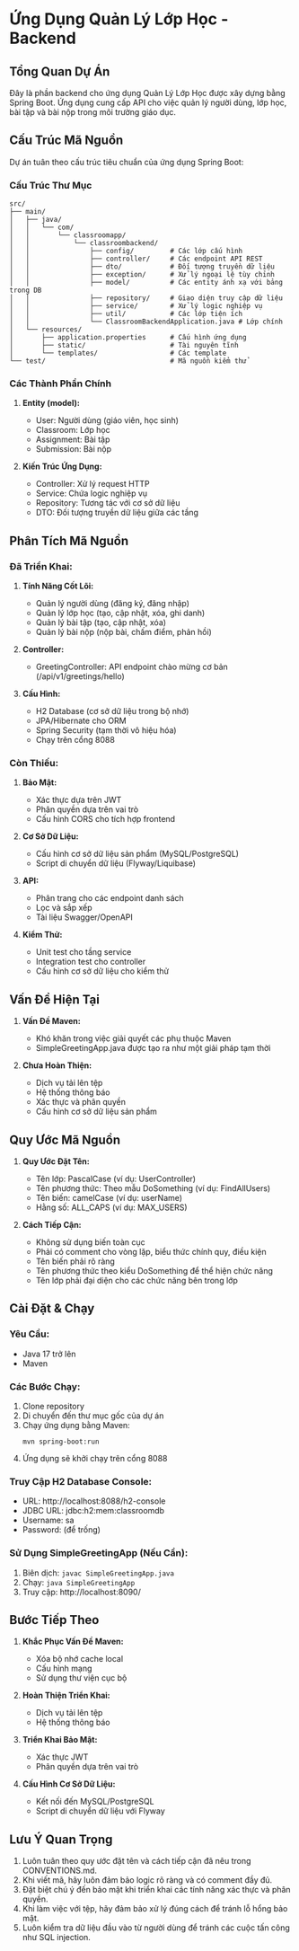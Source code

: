 # Ứng Dụng Quản Lý Lớp Học - Backend

## Tổng Quan Dự Án

Đây là phần backend cho ứng dụng Quản Lý Lớp Học được xây dựng bằng Spring Boot. Ứng dụng cung cấp API cho việc quản lý người dùng, lớp học, bài tập và bài nộp trong môi trường giáo dục.

## Cấu Trúc Mã Nguồn

Dự án tuân theo cấu trúc tiêu chuẩn của ứng dụng Spring Boot:

### Cấu Trúc Thư Mục

```
src/
├── main/
│   ├── java/
│   │   └── com/
│   │       └── classroomapp/
│   │           └── classroombackend/
│   │               ├── config/         # Các lớp cấu hình
│   │               ├── controller/     # Các endpoint API REST
│   │               ├── dto/            # Đối tượng truyền dữ liệu
│   │               ├── exception/      # Xử lý ngoại lệ tùy chỉnh
│   │               ├── model/          # Các entity ánh xạ với bảng trong DB
│   │               ├── repository/     # Giao diện truy cập dữ liệu
│   │               ├── service/        # Xử lý logic nghiệp vụ
│   │               ├── util/           # Các lớp tiện ích
│   │               └── ClassroomBackendApplication.java # Lớp chính
│   └── resources/
│       ├── application.properties      # Cấu hình ứng dụng
│       ├── static/                     # Tài nguyên tĩnh
│       └── templates/                  # Các template
└── test/                               # Mã nguồn kiểm thử
```

### Các Thành Phần Chính

1. **Entity (model):**
   - User: Người dùng (giáo viên, học sinh)
   - Classroom: Lớp học
   - Assignment: Bài tập
   - Submission: Bài nộp

2. **Kiến Trúc Ứng Dụng:**
   - Controller: Xử lý request HTTP
   - Service: Chứa logic nghiệp vụ
   - Repository: Tương tác với cơ sở dữ liệu
   - DTO: Đối tượng truyền dữ liệu giữa các tầng

## Phân Tích Mã Nguồn

### Đã Triển Khai:

1. **Tính Năng Cốt Lõi:**
   - Quản lý người dùng (đăng ký, đăng nhập)
   - Quản lý lớp học (tạo, cập nhật, xóa, ghi danh)
   - Quản lý bài tập (tạo, cập nhật, xóa)
   - Quản lý bài nộp (nộp bài, chấm điểm, phản hồi)

2. **Controller:**
   - GreetingController: API endpoint chào mừng cơ bản (/api/v1/greetings/hello)

3. **Cấu Hình:**
   - H2 Database (cơ sở dữ liệu trong bộ nhớ)
   - JPA/Hibernate cho ORM
   - Spring Security (tạm thời vô hiệu hóa)
   - Chạy trên cổng 8088

### Còn Thiếu:

1. **Bảo Mật:**
   - Xác thực dựa trên JWT
   - Phân quyền dựa trên vai trò
   - Cấu hình CORS cho tích hợp frontend

2. **Cơ Sở Dữ Liệu:**
   - Cấu hình cơ sở dữ liệu sản phẩm (MySQL/PostgreSQL)
   - Script di chuyển dữ liệu (Flyway/Liquibase)

3. **API:**
   - Phân trang cho các endpoint danh sách
   - Lọc và sắp xếp
   - Tài liệu Swagger/OpenAPI

4. **Kiểm Thử:**
   - Unit test cho tầng service
   - Integration test cho controller
   - Cấu hình cơ sở dữ liệu cho kiểm thử

## Vấn Đề Hiện Tại

1. **Vấn Đề Maven:**
   - Khó khăn trong việc giải quyết các phụ thuộc Maven
   - SimpleGreetingApp.java được tạo ra như một giải pháp tạm thời

2. **Chưa Hoàn Thiện:**
   - Dịch vụ tải lên tệp
   - Hệ thống thông báo
   - Xác thực và phân quyền
   - Cấu hình cơ sở dữ liệu sản phẩm

## Quy Ước Mã Nguồn

1. **Quy Ước Đặt Tên:**
   - Tên lớp: PascalCase (ví dụ: UserController)
   - Tên phương thức: Theo mẫu DoSomething (ví dụ: FindAllUsers)
   - Tên biến: camelCase (ví dụ: userName)
   - Hằng số: ALL_CAPS (ví dụ: MAX_USERS)

2. **Cách Tiếp Cận:**
   - Không sử dụng biến toàn cục
   - Phải có comment cho vòng lặp, biểu thức chính quy, điều kiện
   - Tên biến phải rõ ràng
   - Tên phương thức theo kiểu DoSomething để thể hiện chức năng
   - Tên lớp phải đại diện cho các chức năng bên trong lớp

## Cài Đặt & Chạy

### Yêu Cầu:
- Java 17 trở lên
- Maven

### Các Bước Chạy:
1. Clone repository
2. Di chuyển đến thư mục gốc của dự án
3. Chạy ứng dụng bằng Maven:
   ```
   mvn spring-boot:run
   ```
4. Ứng dụng sẽ khởi chạy trên cổng 8088

### Truy Cập H2 Database Console:
- URL: http://localhost:8088/h2-console
- JDBC URL: jdbc:h2:mem:classroomdb
- Username: sa
- Password: (để trống)

### Sử Dụng SimpleGreetingApp (Nếu Cần):
1. Biên dịch: `javac SimpleGreetingApp.java`
2. Chạy: `java SimpleGreetingApp`
3. Truy cập: http://localhost:8090/

## Bước Tiếp Theo

1. **Khắc Phục Vấn Đề Maven:**
   - Xóa bộ nhớ cache local
   - Cấu hình mạng
   - Sử dụng thư viện cục bộ

2. **Hoàn Thiện Triển Khai:**
   - Dịch vụ tải lên tệp
   - Hệ thống thông báo

3. **Triển Khai Bảo Mật:**
   - Xác thực JWT
   - Phân quyền dựa trên vai trò

4. **Cấu Hình Cơ Sở Dữ Liệu:**
   - Kết nối đến MySQL/PostgreSQL
   - Script di chuyển dữ liệu với Flyway

## Lưu Ý Quan Trọng

1. Luôn tuân theo quy ước đặt tên và cách tiếp cận đã nêu trong CONVENTIONS.md.
2. Khi viết mã, hãy luôn đảm bảo logic rõ ràng và có comment đầy đủ.
3. Đặt biệt chú ý đến bảo mật khi triển khai các tính năng xác thực và phân quyền.
4. Khi làm việc với tệp, hãy đảm bảo xử lý đúng cách để tránh lỗ hổng bảo mật.
5. Luôn kiểm tra dữ liệu đầu vào từ người dùng để tránh các cuộc tấn công như SQL injection. 